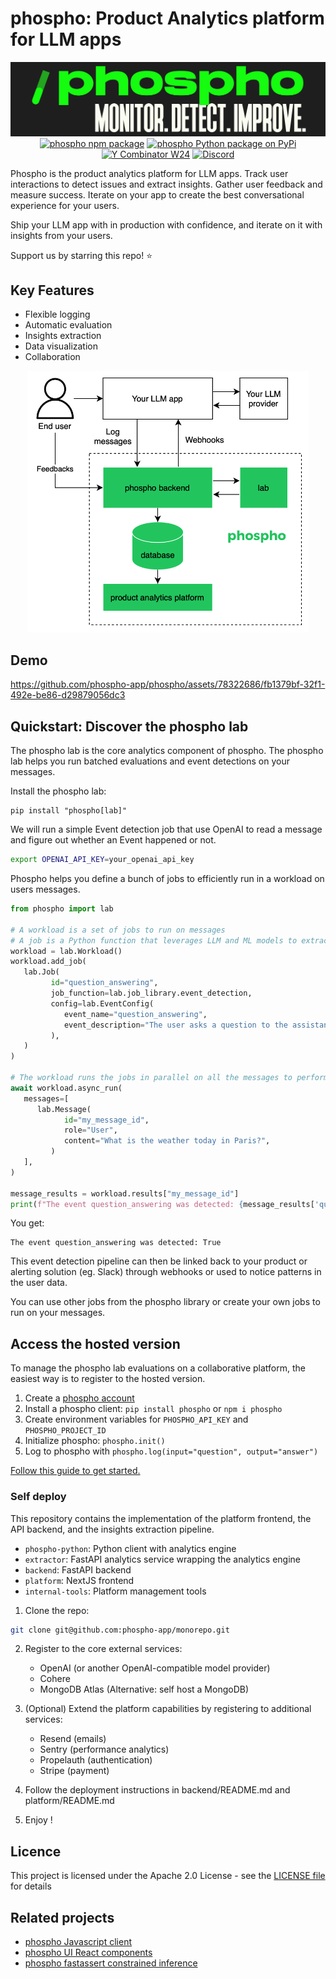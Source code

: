 # phospho: Product Analytics platform for LLM apps

<div align="center">
<img src="./platform/public/image/phospho-banner.png" alt="phospho logo">
<a href="https://www.npmjs.com/package/phospho"><img src="https://img.shields.io/npm/v/phospho?style=flat-square&label=npm+phospho" alt="phospho npm package"></a>
<a href="https://pypi.python.org/pypi/phospho"><img src="https://img.shields.io/pypi/v/phospho?style=flat-square&label=pypi+phospho" alt="phospho Python package on PyPi"></a>
<a href="https://www.ycombinator.com/companies/phospho"><img src="https://img.shields.io/badge/Y%20Combinator-W24-orange?style=flat-square" alt="Y Combinator W24"></a>
<a href="https://discord.gg/MXqBJ9pBsx"><img alt="Discord" src="https://img.shields.io/discord/1106594252043071509"></a>
</div>

Phospho is the product analytics platform for LLM apps. Track user interactions to detect issues and extract insights. Gather user feedback and measure success. Iterate on your app to create the best conversational experience for your users.

Ship your LLM app with in production with confidence, and iterate on it with insights from your users.

Support us by starring this repo! ⭐

## Key Features

- Flexible logging
- Automatic evaluation
- Insights extraction
- Data visualization
- Collaboration

<div align="center">
<img src="./phospho_diagram.png" alt="phospho diagram" width=450>
</div>

## Demo

https://github.com/phospho-app/phospho/assets/78322686/fb1379bf-32f1-492e-be86-d29879056dc3

## Quickstart: Discover the phospho lab

The phospho lab is the core analytics component of phospho. The phospho lab helps you run batched evaluations and event detections on your messages.

Install the phospho lab:

```
pip install "phospho[lab]"
```

We will run a simple Event detection job that use OpenAI to read a message and figure out whether an Event happened or not.

```bash
export OPENAI_API_KEY=your_openai_api_key
```

Phospho helps you define a bunch of jobs to efficiently run in a workload on users messages.

```python
from phospho import lab

# A workload is a set of jobs to run on messages
# A job is a Python function that leverages LLM and ML models to extract insights from text
workload = lab.Workload()
workload.add_job(
   lab.Job(
         id="question_answering",
         job_function=lab.job_library.event_detection,
         config=lab.EventConfig(
            event_name="question_answering",
            event_description="The user asks a question to the assistant",
         ),
   )
)

# The workload runs the jobs in parallel on all the messages to perform analytics
await workload.async_run(
   messages=[
      lab.Message(
            id="my_message_id",
            role="User",
            content="What is the weather today in Paris?",
         )
   ],
)

message_results = workload.results["my_message_id"]
print(f"The event question_answering was detected: {message_results['question_answering'].value}")
```

You get:

```
The event question_answering was detected: True
```

This event detection pipeline can then be linked back to your product or alerting solution (eg. Slack) through webhooks or used to notice patterns in the user data.

You can use other jobs from the phospho library or create your own jobs to run on your messages.

## Access the hosted version

To manage the phospho lab evaluations on a collaborative platform, the easiest way is to register to the hosted version.

1. Create a [phospho account](https://phospho.ai)
2. Install a phospho client: `pip install phospho` or `npm i phospho`
3. Create environment variables for `PHOSPHO_API_KEY` and `PHOSPHO_PROJECT_ID`
4. Initialize phospho: `phospho.init()`
5. Log to phospho with `phospho.log(input="question", output="answer")`

[Follow this guide to get started.](https://docs.phospho.ai/getting-started)

### Self deploy

This repository contains the implementation of the platform frontend, the API backend, and the insights extraction pipeline.

- `phospho-python`: Python client with analytics engine
- `extractor`: FastAPI analytics service wrapping the analytics engine
- `backend`: FastAPI backend
- `platform`: NextJS frontend
- `internal-tools`: Platform management tools

1. Clone the repo:

```bash
git clone git@github.com:phospho-app/monorepo.git
```

2. Register to the core external services:
   - OpenAI (or another OpenAI-compatible model provider)
   - Cohere
   - MongoDB Atlas (Alternative: self host a MongoDB)
3. (Optional) Extend the platform capabilities by registering to additional services:

   - Resend (emails)
   - Sentry (performance analytics)
   - Propelauth (authentication)
   - Stripe (payment)

4. Follow the deployment instructions in backend/README.md and platform/README.md

5. Enjoy !

## Licence

This project is licensed under the Apache 2.0 License - see the [LICENSE file](./LICENCE) for details

## Related projects

- [phospho Javascript client](https://github.com/phospho-app/phosphojs)
- [phospho UI React components](https://github.com/phospho-app/phospho-ui-react)
- [phospho fastassert constrained inference](https://github.com/phospho-app/fastassert)
